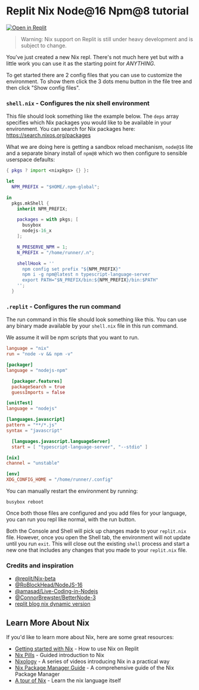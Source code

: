 # Replit Nix Node@16 Npm@8 tutorial

[![Open in Replit](https://repl.it/badge/github/0-vortex/replit-node16-npm8-global-starter)](https://repl.it/github/0-vortex/replit-node16-npm8-global-starter)

> Warning: Nix support on Replit is still under heavy development and is subject to change.

You've just created a new Nix repl. There's not much here yet but with a little work you can use it as the starting point for *ANYTHING*.

To get started there are 2 config files that you can use to customize the environment. To show them click the 3 dots menu button in the file tree and then click "Show config files".

### `shell.nix` - Configures the nix shell environment

This file should look something like the example below. The `deps` array specifies which Nix packages you would like to be available in your environment. You can search for Nix packages here: https://search.nixos.org/packages

What we are doing here is getting a sandbox reload mechanism, `node@16` lite and a separate binary install of `npm@8` which wo then configure to sensible userspace defaults:

```nix
{ pkgs ? import <nixpkgs> {} }:

let
  NPM_PREFIX = "$HOME/.npm-global";

in
  pkgs.mkShell {
    inherit NPM_PREFIX;

    packages = with pkgs; [
      busybox
      nodejs-16_x
    ];

    N_PRESERVE_NPM = 1;
    N_PREFIX = "/home/runner/.n";

    shellHook = ''
      npm config set prefix "${NPM_PREFIX}"
      npm i -g npm@latest n typescript-language-server
      export PATH="$N_PREFIX/bin:${NPM_PREFIX}/bin:$PATH"
    '';
  }
```

### `.replit` - Configures the run command

The run command in this file should look something like this. You can use any binary made available by your `shell.nix` file in this run command.

We assume it will be npm scripts that you want to run.

```toml
language = "nix"
run = "node -v && npm -v"

[packager]
language = "nodejs-npm"

  [packager.features]
  packageSearch = true
  guessImports = false

[unitTest]
language = "nodejs"

[languages.javascript]
pattern = "**/*.js"
syntax = "javascript"

  [languages.javascript.languageServer]
  start = [ "typescript-language-server", "--stdio" ]

[nix]
channel = "unstable"

[env]
XDG_CONFIG_HOME = "/home/runner/.config"
```

You can manually restart the environment by running:

```shell
busybox reboot
```

Once both those files are configured and you add files for your language, you can run you repl like normal, with the run button.

Both the Console and Shell will pick up changes made to your `replit.nix` file. However, once you open the Shell tab, the environment will not update until you run `exit`. This will close out the existing `shell` process and start a new one that includes any changes that you made to your `replit.nix` file.

### Credits and inspiration

- [@replit/Nix-beta](https://replit.com/@replit/Nix-beta?v=1)
- [@RoBlockHead/NodeJS-16](https://replit.com/@RoBlockHead/NodeJS-16?v=1)
- [@amasad/Live-Coding-in-Nodejs](https://replit.com/@amasad/Live-Coding-in-Nodejs?v=1)
- [@ConnorBrewster/BetterNode-3](https://replit.com/@ConnorBrewster/BetterNode-3?v=1)
- [replit blog nix dynamic version](https://blog.replit.com/nix_dynamic_version)

## Learn More About Nix

If you'd like to learn more about Nix, here are some great resources:

* [Getting started with Nix](https://docs.replit.com/programming-ide/getting-started-nix) - How to use Nix on Replit
* [Nix Pills](https://nixos.org/guides/nix-pills/) - Guided introduction to Nix
* [Nixology](https://www.youtube.com/playlist?list=PLRGI9KQ3_HP_OFRG6R-p4iFgMSK1t5BHs) - A series of videos introducing Nix in a practical way
* [Nix Package Manager Guide](https://nixos.org/manual/nix/stable/) - A comprehensive guide of the Nix Package Manager
* [A tour of Nix](https://nixcloud.io/tour) - Learn the nix language itself
